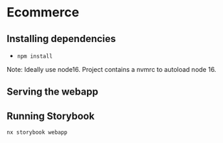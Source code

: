 

# Ecommerce

## Installing dependencies
- `npm install`

Note: Ideally use node16. Project contains a nvmrc to autoload node 16.
## Serving the webapp

## Running Storybook
`nx storybook webapp`
